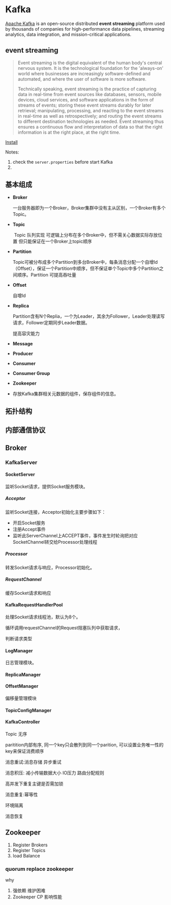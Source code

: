 # Kafka

[Apache Kafka](https://kafka.apache.org/) is an open-source distributed **event streaming** platform used by thousands of companies for high-performance data pipelines, streaming analytics, data integration, and mission-critical applications.



## event streaming

> Event streaming is the digital equivalent of the human body's central nervous system. It is the technological foundation for the 'always-on' world where businesses are increasingly software-defined and automated, and where the user of software is more software.
>
> Technically speaking, event streaming is the practice of capturing data in real-time from event sources like databases, sensors, mobile devices, cloud services, and software applications in the form of streams of events; storing these event streams durably for later retrieval; manipulating, processing, and reacting to the event streams in real-time as well as retrospectively; and routing the event streams to different destination technologies as needed. Event streaming thus ensures a continuous flow and interpretation of data so that the right information is at the right place, at the right time.



[Install](https://kafka.apache.org/quickstart)

Notes:

1. check the `server.properties` before start Kafka
2. 



## 基本组成

- **Broker**

  ​				一台服务器即为一个Broker，Broker集群中没有主从区别，一个Broker有多个Topic。

- **Topic**

  ​				Topic 队列实现 可逻辑上分布在多个Broker中，但不需关心数据实际存放位置 但只能保证在一个Broker上topic顺序

- **Partition**

  ​				Topic可被分布成多个Partition到多台Broker中，每条消息分配一个自增Id（Offset），保证一个Partition中顺序，但不保证单个Topic中多个Partition之间顺序。Partition 可提高吞吐量

- **Offset**

  自增Id

- **Replica**

  Partition含有N个Replia，一个为Leader，其余为Follower，Leader处理读写请求，Follower定期同步Leader数据。

  提高容灾能力

- **Message**

- **Producer**

- **Consumer**

- **Consumer Group**

- **Zookeeper**

- 存放Kafka集群相关元数据的组件，保存组件的信息。

## 拓扑结构



## 内部通信协议

## Broker

### KafkaServer



#### SocketServer

监听Socket请求，提供Socket服务模块。

##### Acceptor 

监听Socket连接，Acceptor初始化主要步骤如下：

- 开启Socket服务
- 注册Accept事件
- 监听此ServerChannel上ACCEPT事件，事件发生时轮询把对应SocketChannel转交给Processor处理线程

##### Processor

转发Socket请求与响应，Processor初始化。

##### RequestChannel

缓存Socket请求和响应

#### KafkaRequestHandlerPool

处理Socket请求线程池，默认为8个。

循环调用requestChannel的Request阻塞队列中获取请求，

判断请求类型

#### LogManager

日志管理模块。

#### ReplicaManager

#### OffsetManager

偏移量管理模块

#### TopicConfigManager

#### KafkaController



Topic 无序

paritition内部有序, 同一个key只会散列到同一个parition, 可以设置业务唯一性的key来保证消费顺序



消息重试:消息存储 异步重试

消息积压: 减小传输数据大小 IO压力 路由分配规则



高并发下重复主键是否需加锁

消息重复:幂等性



环境隔离

消息恢复



## Zookeeper



1. Register Brokers
2. Register Topics
3. load Balance 



### quorum replace zookeeper

why
1. 强依赖 维护困难
2. Zookeeper CP 影响性能
